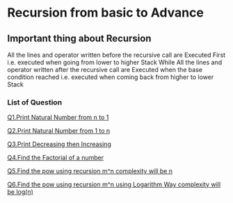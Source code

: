 # Recursion from basic to Advance 


## Important thing about Recursion
All the lines and operator written before the recursive call are Executed First i.e. executed when going from lower to higher Stack
While All the lines and operator written after the recursive call are Executed when the base condition reached i.e. executed when coming back from higher to lower Stack

### List of Question

[Q1.Print Natural Number from n to 1](./Questions/naturalNumber.java)

[Q2.Print Natural Number from 1 to n](./Questions/natIncreasing.java)

[Q3.Print Decreasing then Increasing](./Questions/incDec.java)

[Q4.Find the Factorial of a number](./Questions/fact.java)

[Q5.Find the pow using recursion m^n complexity will be n](./Questions/pow.java)

[Q6.Find the pow using recursion m^n using Logarithm Way complexity will be log(n)](./Questions/powLog.java)


